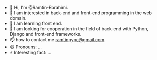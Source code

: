 - 👋 Hi, I'm @Ramtin-Ebrahimi.
- 👀 I am interested in back-end and front-end programming in the web domain.
- 🌱 I am learning front end.
- 💞️ I am looking for cooperation in the field of back-end with Python, Django and front-end frameworks.
- 📫 how to contact me ramtinpypc@gmail.com.
- 😄 Pronouns: ...
- ⚡ Interesting fact: ...

<!---
Ramtin-Ebrahimi/Ramtin-Ebrahimi is a ✨ special ✨ repository because its `README.md` (this file) appears on your GitHub profile.
You can click the Preview link to take a look at your changes.
--->
